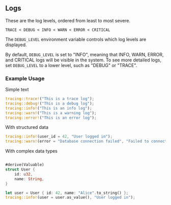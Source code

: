 ## Logs

These are the log levels, ordered from least to most severe.

```
TRACE < DEBUG < INFO < WARN < ERROR < CRITICAL
```

The `DEBUG_LEVEL` environment variable controls which log levels are displayed.

By default, `DEBUG_LEVEL` is set to "INFO", meaning that INFO, WARN, ERROR, and CRITICAL logs will be visible in the system. To see more detailed logs, set `DEBUG_LEVEL` to a lower level, such as "DEBUG" or "TRACE".

### Example Usage

Simple text

```rust
tracing::trace!("This is a trace log");
tracing::debug!("This is a debug log");
tracing::info!("This is an info log");
tracing::warn!("This is a warning log");
tracing::error!("This is an error log");
```

With structured data

```rust
tracing::info!(user_id = 42, "User logged in");
tracing::warn!(error = "Database connection failed", "Failed to connect to the database");
```

With complex data types

```rust

#derive(Valuable)
struct User {
    id: u32,
    name: String,
}

let user = User { id: 42, name: "Alice".to_string() };
tracing::info!(user = user.as_value(), "User logged in");
```
